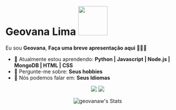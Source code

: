 # Geovana Lima  <img src="https://media.tenor.com/E9uvclS3WnAAAAAC/bojji-kage.gif" width="80px">

Eu sou <strong>Geovana</strong>, <strong>Faça uma breve apresentação aqui</strong> 👨🏻‍💻 

- 🚀 Atualmente estou aprendendo: <strong>Python | Javascript | Node.js | MongoDB | HTML | CSS </strong> 
- 💬 Pergunte-me sobre: <strong>Seus hobbies</strong>
- 📣 Nós podemos falar em: <strong>Seus Idiomas</strong>

<div align="center">
  
  <a href="mailto:geovana.willyna@gmail.com" alt="Gmail">
    <img src="https://img.shields.io/badge/-Gmail-FF0000?style=flat-square&labelColor=FF0000&logo=gmail&logoColor=white&link=geovana.willyna@gmail.com"/></a>

  <a href="https://www.linkedin.com/in/geovana-lima-8312a7274/" alt="Linkedin">
    <img src="https://img.shields.io/badge/-Linkedin-0e76a8?style=flat-square&logo=Linkedin&logoColor=white&link=https://www.linkedin.com/in/geovana-lima-8312a7274/" /></a>
  
 ![geovanaw's Stats](https://github-readme-stats.vercel.app/api?username=geovanaw&theme=tokyonight&show_icons=true&hide_border=true&count_private=true)
 
</div>
